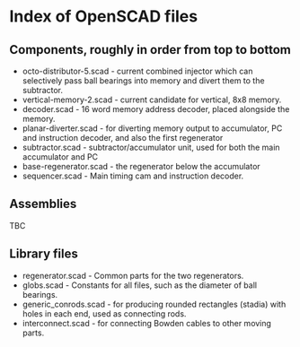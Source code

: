 # Index of OpenSCAD files

## Components, roughly in order from top to bottom

* octo-distributor-5.scad - current combined injector which can selectively pass ball bearings into memory and divert them to the subtractor.
* vertical-memory-2.scad - current candidate for vertical, 8x8 memory.
* decoder.scad - 16 word memory address decoder, placed alongside the memory.
* planar-diverter.scad - for diverting memory output to accumulator, PC and instruction decoder, and also the first regenerator
* subtractor.scad - subtractor/accumulator unit, used for both the main accumulator and PC
* base-regenerator.scad - the regenerator below the accumulator
* sequencer.scad - Main timing cam and instruction decoder.

## Assemblies

TBC

## Library files

* regenerator.scad - Common parts for the two regenerators.
* globs.scad - Constants for all files, such as the diameter of ball bearings.
* generic_conrods.scad - for producing rounded rectangles (stadia) with holes in each end, used as connecting rods.
* interconnect.scad - for connecting Bowden cables to other moving parts.
